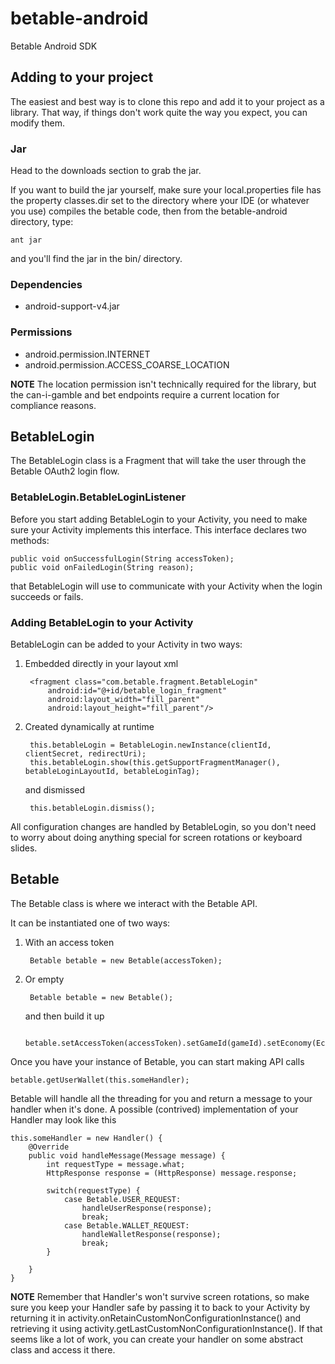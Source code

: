 # betable-android

Betable Android SDK

## Adding to your project

The easiest and best way is to clone this repo and add it to your project as a library. That way,
if things don't work quite the way you expect, you can modify them.

### Jar

Head to the downloads section to grab the jar.

If you want to build the jar yourself, make sure your local.properties file has the property classes.dir set to
the directory where your IDE (or whatever you use) compiles the betable code, then from the betable-android
directory, type:

    ant jar

and you'll find the jar in the bin/ directory.

### Dependencies

* android-support-v4.jar

### Permissions

* android.permission.INTERNET
* android.permission.ACCESS_COARSE_LOCATION

**NOTE** The location permission isn't technically required for the library, but the can-i-gamble
and bet endpoints require a current location for compliance reasons.

## BetableLogin

The BetableLogin class is a Fragment that will take the user through the Betable OAuth2 login flow.

### BetableLogin.BetableLoginListener

Before you start adding BetableLogin to your Activity, you need to make sure your Activity implements this interface.
This interface declares two methods:

    public void onSuccessfulLogin(String accessToken);
    public void onFailedLogin(String reason);

that BetableLogin will use to communicate with your Activity when the login succeeds or fails.

### Adding BetableLogin to your Activity

BetableLogin can be added to your Activity in two ways:

1. Embedded directly in your layout xml

        <fragment class="com.betable.fragment.BetableLogin"
            android:id="@+id/betable_login_fragment"
            android:layout_width="fill_parent"
            android:layout_height="fill_parent"/>

1. Created dynamically at runtime

        this.betableLogin = BetableLogin.newInstance(clientId, clientSecret, redirectUri);
        this.betableLogin.show(this.getSupportFragmentManager(), betableLoginLayoutId, betableLoginTag);

   and dismissed

        this.betableLogin.dismiss();

All configuration changes are handled by BetableLogin, so you don't need to worry about doing anything special for
screen rotations or keyboard slides.

## Betable

The Betable class is where we interact with the Betable API.

It can be instantiated one of two ways:

1. With an access token

        Betable betable = new Betable(accessToken);

1. Or empty

        Betable betable = new Betable();

    and then build it up

        betable.setAccessToken(accessToken).setGameId(gameId).setEconomy(Economy.SANDBOX);

Once you have your instance of Betable, you can start making API calls

    betable.getUserWallet(this.someHandler);

Betable will handle all the threading for you and return a message to your handler when it's done. A possible
(contrived) implementation of your Handler may look like this

    this.someHandler = new Handler() {
        @Override
        public void handleMessage(Message message) {
            int requestType = message.what;
            HttpResponse response = (HttpResponse) message.response;

            switch(requestType) {
                case Betable.USER_REQUEST:
                    handleUserResponse(response);
                    break;
                case Betable.WALLET_REQUEST:
                    handleWalletResponse(response);
                    break;
            }

        }
    }

**NOTE** Remember that Handler's won't survive screen rotations, so make sure you keep your Handler safe by passing it to
back to your Activity by returning it in activity.onRetainCustomNonConfigurationInstance() and retrieving it using
activity.getLastCustomNonConfigurationInstance(). If that seems like a lot of work, you can create your handler on
some abstract class and access it there.
